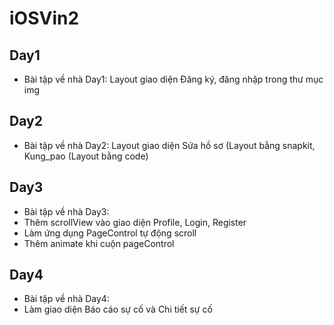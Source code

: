 # iOSVin2

## Day1
- Bài tập về nhà Day1:
Layout giao diện Đăng ký, đăng nhập trong thư mục img

## Day2
- Bài tập về nhà Day2:
Layout giao diện Sửa hồ sơ (Layout bằng snapkit, Kung_pao (Layout bằng code) 

## Day3
- Bài tập về nhà Day3:
- Thêm scrollView vào giao diện Profile, Login, Register
- Làm ứng dụng PageControl tự động scroll
- Thêm animate khi cuộn pageControl

## Day4
- Bài tập về nhà Day4:
- Làm giao diện Báo cáo sự cố và Chi tiết sự cố
